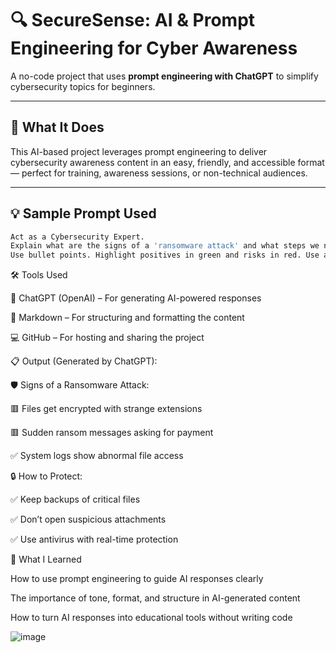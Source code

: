 # 🔍 SecureSense: AI & Prompt Engineering for Cyber Awareness

A no-code project that uses **prompt engineering with ChatGPT** to simplify cybersecurity topics for beginners.

---

## 📌 What It Does

This AI-based project leverages prompt engineering to deliver cybersecurity awareness content in an easy, friendly, and accessible format — perfect for training, awareness sessions, or non-technical audiences.

---

## 💡 Sample Prompt Used

```bash
Act as a Cybersecurity Expert. 
Explain what are the signs of a 'ransomware attack' and what steps we need to take to protect our system. 
Use bullet points. Highlight positives in green and risks in red. Use a friendly, short tone.

```


🛠️ Tools Used

🤖 ChatGPT (OpenAI) – For generating AI-powered responses

📝 Markdown – For structuring and formatting the content

💻 GitHub – For hosting and sharing the project


📋 Output (Generated by ChatGPT):


🛡️ Signs of a Ransomware Attack:

🟥 Files get encrypted with strange extensions

🟥 Sudden ransom messages asking for payment

✅ System logs show abnormal file access


🔒 How to Protect:

✅ Keep backups of critical files

✅ Don’t open suspicious attachments

✅ Use antivirus with real-time protection


📖 What I Learned

How to use prompt engineering to guide AI responses clearly

The importance of tone, format, and structure in AI-generated content

How to turn AI responses into educational tools without writing code

![image](https://github.com/user-attachments/assets/75a51f18-47fa-4df1-b59c-262dad70f5a9)

